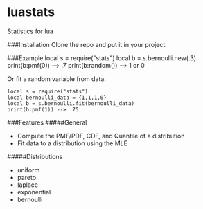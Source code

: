 # luastats
Statistics for lua

###Installation
Clone the repo and put it in your project.

###Example
    local s = require("stats")
    local b = s.bernoulli.new(.3)
    print(b:pmf(0)) --> .7
    print(b:random()) --> 1 or 0

Or fit a random variable from data:
 
    local s = require("stats")
    local bernoulli_data = {1,1,1,0}
    local b = s.bernoulli.fit(bernoulli_data)
    print(b:pmf(1)) --> .75
    

###Features
#####General
- Compute the PMF/PDF, CDF, and Quantile of a distribution
- Fit data to a distribution using the MLE

#####Distributions
- uniform
- pareto 
- laplace
- exponential
- bernoulli
